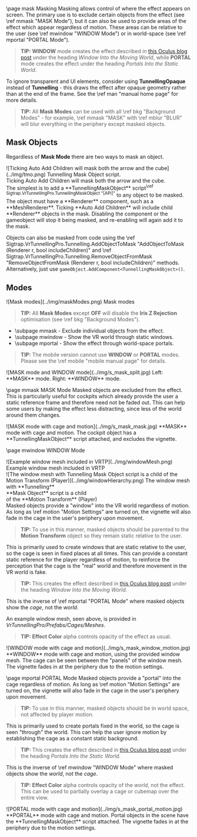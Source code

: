 \page mask Masking
Masking allows control of where the effect appears on screen. The primary use is to exclude certain objects from the effect (see \ref mmask "MASK Mode"), but it can also be used to provide areas of the effect which appear regardless of motion. These areas can be relative to the user (see \ref mwindow "WINDOW Mode") or in world-space (see \ref mportal "PORTAL Mode").

> **TIP:** **WINDOW** mode creates the effect described in [this Oculus blog post](https://developer.oculus.com/blog/research-into-comfortable-locomotion/) under the heading *Window Into the Moving World*, while **PORTAL** mode creates the effect under the heading *Portals Into the Static World*.

To ignore transparent and UI elements, consider using **TunnellingOpaque** instead of **Tunnelling** - this draws the effect after opaque geometry rather than at the end of the frame. See the \ref man "manual home page" for more details.

> **TIP:** All **Mask Modes** can be used with all \ref bkg "Background Modes" - for example, \ref mmask "MASK" with \ref mblur "BLUR" will blur everything in the periphery except masked objects.

## Mask Objects
Regardless of **Mask Mode** there are two ways to mask an object. 

<div class="boxout">
    ![Ticking Auto Add Children will mask both the arrow and the cube](../img/tmo.png)
    Tunnelling Mask Object script.<br>
    Ticking Auto Add Children will mask both the arrow and the cube.
</div>
The simplest is to add a **TunnellingMaskObject** script<sup>\ref Sigtrap.VrTunnellingPro.TunnellingMaskObject "[API]"</sup> to any object to be masked. The object must have a **Renderer** component, such as a **MeshRenderer**. Ticking **Auto Add Children** will include child **Renderer** objects in the mask. Disabling the component or the gameobject will stop it being masked, and re-enabling will again add it to the mask.

Objects can also be masked from code using the \ref Sigtrap.VrTunnellingPro.Tunnelling.AddObjectToMask "AddObjectToMask (Renderer r, bool includeChildren)" and \ref Sigtrap.VrTunnellingPro.Tunnelling.RemoveObjectFromMask "RemoveObjectFromMask (Renderer r, bool includeChildren)" methods. Alternatively, just use `gameObject.AddComponent<TunnellingMaskObject>()`.

## Modes
<div class="boxout">
    ![Mask modes](../img/maskModes.png)
    Mask modes
</div>

> **TIP:** All **Mask Modes** except **OFF** will disable the **Iris Z Rejection** optimisation (see \ref bkg "Background Modes").

- \subpage mmask - Exclude individual objects from the effect.
- \subpage mwindow - Show the VR world through static windows.
- \subpage mportal - Show the effect through world-space portals.

> **TIP:** The mobile version cannot use **WINDOW** or **PORTAL** modes. Please see the \ref mobile "mobile manual page" for details.

<div class="screenshot">
    ![MASK mode and WINDOW mode](../img/s_mask_split.jpg)
    Left: **MASK** mode. Right: **WINDOW** mode.
</div>

\page mmask MASK Mode
Masked objects are excluded from the effect. This is particularly useful for cockpits which already provide the user a static reference frame and therefore need not be faded out. This can help some users by making the effect less distracting, since less of the world around them changes.

<div class="screenshot">
    ![MASK mode with cage and motion](../img/s_mask_mask.jpg)
    **MASK** mode with cage and motion. The cockpit object has a **TunnellingMaskObject** script attached, and excludes the vignette.
</div>

\page mwindow WINDOW Mode
<div class="boxout">
    <div class="boxout-multi">
        ![Example window mesh included in VRTP](../img/windowMesh.png)
        Example window mesh included in VRTP
    </div>
    <div class="boxout-multi">
        ![The window mesh with Tunnelling Mask Object script is a child of the Motion Transform (Player)](../img/windowHierarchy.png)
        The window mesh with **Tunnelling**<br>
        **Mask Object** script is a child<br>
        of the **Motion Transform** (Player)
    </div>
</div>
Masked objects provide a "window" into the VR world regardless of motion. As long as \ref motion "Motion Settings" are turned on, the vignette will also fade in the cage in the user's periphery upon movement.

> **TIP:** To use in this manner, masked objects should be parented to the **Motion Transform** object so they remain static relative to the user.

This is primarily used to create windows that are static relative to the user, so the cage is seen in fixed places at all times. This can provide a constant static reference for the player regardless of motion, to reinforce the perception that the cage is the "real" world and therefore movement in the VR world is fake.

> **TIP:** This creates the effect described in [this Oculus blog post](https://developer.oculus.com/blog/research-into-comfortable-locomotion/) under the heading *Window Into the Moving World*.

This is the inverse of \ref mportal "PORTAL Mode" where masked objects show the *cage*, not the *world*.

An example window mesh, seen above, is provided in *VrTunnellingPro/Prefabs/Cages/Meshes*.

> **TIP:** **Effect Color** alpha controls opacity of the effect as usual.

<div class="screenshot">
    ![WINDOW mode with cage and motion](../img/s_mask_window_motion.jpg)
    **WINDOW** mode with cage and motion, using the provided window mesh. The cage can be seen between the "panels" of the window mesh. The vignette fades in at the periphery due to the motion settings.
</div>

\page mportal PORTAL Mode
Masked objects provide a "portal" into the cage regardless of motion. As long as \ref motion "Motion Settings" are turned on, the vignette will also fade in the cage in the user's periphery upon movement.

> **TIP:** To use in this manner, masked objects should be in world space, not affected by player motion.

This is primarily used to create portals fixed in the world, so the cage is seen "through" the world. This can help the user ignore motion by establishing the cage as a constant static background.

> **TIP:** This creates the effect described in [this Oculus blog post](https://developer.oculus.com/blog/research-into-comfortable-locomotion/) under the heading *Portals Into the Static World*.

This is the inverse of \ref mwindow "WINDOW Mode" where masked objects show the *world*, not the *cage*.

> **TIP:** **Effect Color** alpha controls opacity of the *world*, not the effect. This can be used to partially overlay a cage or cubemap over the entire view.

<div class="screenshot">
    ![PORTAL mode with cage and motion](../img/s_mask_portal_motion.jpg)
    **PORTAL** mode with cage and motion. Portal objects in the scene have the **TunnellingMaskObject** script attached. The vignette fades in at the periphery due to the motion settings.
</div>